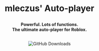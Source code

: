 # <p align='center'>mleczus' Auto-player</p>

<p align='center'>
  <strong>Powerful. Lots of functions.<br>
  The ultimate auto-player for Roblox.</strong>
</p>

##

<p align='center'>
  <img alt="GitHub Downloads" src="https://img.shields.io/github/downloads/Mleczyk/mleczus-autoplayer/total">
</p>
